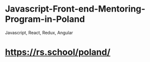# Javascript-Front-end-Mentoring-Program-in-Poland
Javascript, React, Redux, Angular
# https://rs.school/poland/
